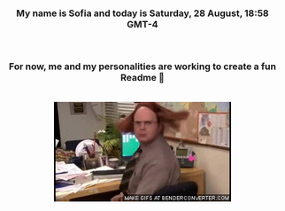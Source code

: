 


<div align="center">
<h3 >My name is Sofia and today is Saturday, 28 August, 18:58 GMT-4</h3><br>
<h3 >For now, me and my personalities are working to create a fun Readme 👋
</h3><br>
<img src='img/dwight.gif' alt='working...'/>
</div>
